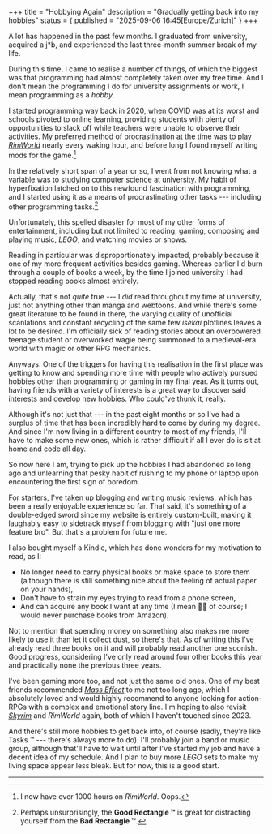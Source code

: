 +++
title = "Hobbying Again"
description = "Gradually getting back into my hobbies"
status = { published = "2025-09-06 16:45[Europe/Zurich]" }
+++

A lot has happened in the past few months. I graduated from university, acquired a j\*b, and experienced the last three-month summer break of my life.

During this time, I came to realise a number of things, of which the biggest was that programming had almost completely taken over my free time. And I don't mean the programming I do for university assignments or work, I mean programming as a *hobby*.

I started programming way back in 2020, when COVID was at its worst and schools pivoted to online learning, providing students with plenty of opportunities to slack off while teachers were unable to observe their activities. My preferred method of procrastination at the time was to play [*RimWorld*](https://store.steampowered.com/app/294100/RimWorld/) nearly every waking hour, and before long I found myself writing mods for the game.[^rimworld-playtime]

In the relatively short span of a year or so, I went from not knowing what a variable was to studying computer science at university. My habit of hyperfixation latched on to this newfound fascination with programming, and I started using it as a means of procrastinating other tasks --- including other programming tasks.[^good-rectangle]

Unfortunately, this spelled disaster for most of my other forms of entertainment, including but not limited to reading, gaming, composing and playing music, *LEGO*, and watching movies or shows.

Reading in particular was disproportionately impacted, probably because it one of my more frequent activities besides gaming. Whereas earlier I'd burn through a couple of books a week, by the time I joined university I had stopped reading books almost entirely.

Actually, that's not *quite* true --- I *did* read throughout my time at university, just not anything other than manga and webtoons. And while there's some great literature to be found in there, the varying quality of unofficial scanlations and constant recycling of the same few *isekai* plotlines leaves a lot to be desired. I'm officially sick of reading stories about an overpowered teenage student or overworked wagie being summoned to a medieval-era world with magic or other RPG mechanics.

Anyways. One of the triggers for having this realisation in the first place was getting to know and spending more time with people who actively pursued hobbies other than programming or gaming in my final year. As it turns out, having friends with a variety of interests is a great way to discover said interests and develop new hobbies. Who could've thunk it, really.

Although it's not just that --- in the past eight months or so I've had a surplus of time that has been incredibly hard to come by during my degree. And since I'm now living in a different country to most of my friends, I'll have to make some new ones, which is rather difficult if all I ever do is sit at home and code all day.

So now here I am, trying to pick up the hobbies I had abandoned so long ago and unlearning that pesky habit of rushing to my phone or laptop upon encountering the first sign of boredom.

For starters, I've taken up [blogging](/blog) and [writing music reviews](/reviews), which has been a really enjoyable experience so far. That said, it's something of a double-edged sword since my website is entirely custom-built, making it laughably easy to sidetrack myself from blogging with "just one more feature bro". But that's a problem for future me.

I also bought myself a Kindle, which has done wonders for my motivation to read, as I:
- No longer need to carry physical books or make space to store them (although there is still something nice about the feeling of actual paper on your hands),
- Don't have to strain my eyes trying to read from a phone screen,
- And can acquire any book I want at any time (I mean :pirate_flag: of course; I would never purchase books from Amazon).

Not to mention that spending money on something also makes me more likely to use it than let it collect dust, so there's that. As of writing this I've already read three books on it and will probably read another one soonish. Good progress, considering I've only read around four other books this year and practically none the previous three years.

I've been gaming more too, and not just the same old ones. One of my best friends recommended [*Mass Effect*](https://store.steampowered.com/app/1328670/) to me not too long ago, which I absolutely loved and would highly recommend to anyone looking for action-RPGs with a complex and emotional story line. I'm hoping to also revisit [*Skyrim*](https://store.steampowered.com/app/489830/) and *RimWorld* again, both of which I haven't touched since 2023.

And there's still more hobbies to get back into, of course (sadly, they're like Tasks ™ --- there's always more to do). I'll probably join a band or music group, although that'll have to wait until after I've started my job and have a decent idea of my schedule. And I plan to buy more *LEGO* sets to make my living space appear less bleak. But for now, this is a good start.

---

[^rimworld-playtime]: I now have over 1000 hours on *RimWorld*. Oops.

[^good-rectangle]: Perhaps unsurprisingly, the **Good Rectangle ™** is great for distracting yourself from the **Bad Rectangle ™**.